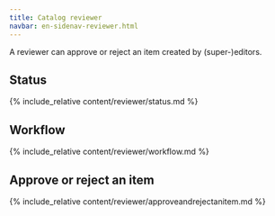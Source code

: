 ```yaml
---
title: Catalog reviewer
navbar: en-sidenav-reviewer.html
---
```


A reviewer can approve or reject an item created by (super-)editors.

<!-- The value of title will be the h1 of the page.
The value of navbar points to the title of the sidenav file in the _include folder, to be associated with the page. Its presence or absence determines the alignment of the layout -->

<!--This is the front file. Every role has its own. Every <a> element points to a link in the navigation html file. Every <a> element is followed by the title of the content and is followed by a call to the content of the page using the include_relative syntax of Jekyll. -->

<a id="status"></a>

## Status

{% include_relative content/reviewer/status.md %}

<a id="workflow"></a>

## Workflow

{% include_relative content/reviewer/workflow.md %}

<a id="approve-or-reject-an-item"></a>

## Approve or reject an item

{% include_relative content/reviewer/approveandrejectanitem.md %}
